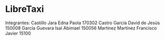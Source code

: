 # LibreTaxi
Integrantes:
Castillo Jara Edna Paola 170302
Castro García David de Jesús 150008
García Guevara Isaí Abimael 150056
Martínez Martínez Francisco Javier 15100
